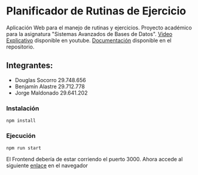 # Planificador de Rutinas de Ejercicio

Aplicación Web para el manejo de rutinas y ejercicios. Proyecto académico para la asignatura "Sistemas Avanzados de Bases de Datos".
[Video Explicativo](https://www.youtube.com/watch?v=u0FJ0NSiQzg&feature=youtu.be) disponible en youtube.
[Documentación](https://github.com/Douglas571/DB-project-frontend/tree/main/doc) disponible en el repositorio.

## Integrantes:

- Douglas Socorro 29.748.656
- Benjamín Alastre 29.712.778
- Jorge Maldonado 29.641.202

### Instalación

```
npm install
```

### Ejecución

```
npm run start
```

El Frontend debería de estar corriendo el puerto 3000. Ahora accede al siguiente [enlace](http://localhost:3000) en el navegador
